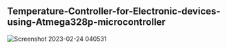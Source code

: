 ## Temperature-Controller-for-Electronic-devices-using-Atmega328p-microcontroller


![Screenshot 2023-02-24 040531](https://github.com/KushanDhanushka/Temperature-Controller-for-Electronic-devices-using-Atmega328p-microcontroller./assets/73726470/6c31f907-93c2-4225-a4b6-9e9769059aa7)
